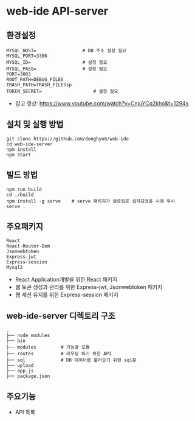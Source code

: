 # web-ide API-server

## 환경설정

    MYSQL_HOST=					# DB 주소 설정 필요
	MYSQL_PORT=3306
	MYSQL_ID=					# 설정 필요
	MYSQL_PASS=					# 설정 필요
	PORT=3003
	ROOT_PATH=DEBUG_FILES
	TRASH_PATH=TRASH_FILESsp
	TOKEN_SECRET=					# 설정 필요
 
 - 참고 영상: https://www.youtube.com/watch?v=CnjuYCq2kho&t=1294s

## 설치 및 실행 방법
 
    git clone https://github.com/donghyo8/web-ide
    cd web-ide-server
    npm install
	npm start
  
  
## 빌드 방법

    npm run build
    cd ./build
    npm install -g serve 	# serve 패키지가 글로벌로 설치되었을 시에 무시
    serve .


## 주요패키지

    React
    React-Router-Dom
    Jsonwebtoken
    Express-jwt
	Express-session
	Mysql2

 - React Application개발을 위한 React 패키지
 - 웹 토큰 생성과 관리를 위한 Express-jwt, Jsonwebtoken 패키지
 - 웹 세션 유지를 위한 Express-session 패키지


## web-ide-server 디렉토리 구조
    .
    ├── node_modules
    ├── bin
    ├── modules			# 기능별 모듈
    ├── routes			# 라우팅 하기 위한 API
    ├── sql				# DB 데이터를 불러오기 위한 sql문
    ├── upload
    ├── app.js
    ├── package.json

## 주요기능

 - API 목록
